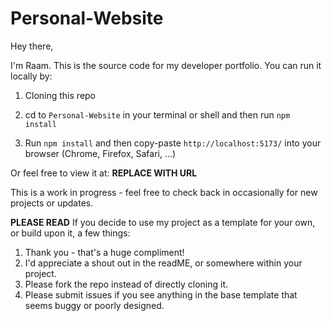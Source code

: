 # Personal-Website

Hey there,

I'm Raam. This is the source code for my developer portfolio. You can run it locally by:

1. Cloning this repo

2. cd to `Personal-Website` in your terminal or shell and then run `npm install`

3. Run `npm install` and then copy-paste `http://localhost:5173/` into your browser (Chrome, Firefox, Safari, ...)

Or feel free to view it at: **REPLACE WITH URL**

This is a work in progress - feel free to check back in occasionally for new projects or updates.

**PLEASE READ**
If you decide to use my project as a template for your own, or build upon it, a few things:

1. Thank you - that's a huge compliment!
2. I'd appreciate a shout out in the readME, or somewhere within your project.
3. Please fork the repo instead of directly cloning it. 
4. Please submit issues if you see anything in the base template that seems buggy or poorly designed.

